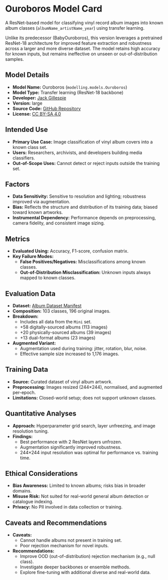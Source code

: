 # Ouroboros Model Card

A ResNet-based model for classifying vinyl record album images into known album classes (`albumName_artistName_year`) using transfer learning.

Unlike its predecessor (BabyOuroboros), this version leverages a pretrained ResNet-18 architecture for improved feature extraction and robustness across a larger and more diverse dataset. The model retains high accuracy for known inputs, but remains ineffective on unseen or out-of-distribution samples.

## Model Details

- **Model Name:** Ouroboros (`modelling.models.Ouroboros`)
- **Model Type:** Transfer learning (ResNet-18 backbone)
- **Developer:** [Jack Gillespie](https://github.com/Razzula/)
- **Version:** large
- **Source Code:** [GitHub Repository](https://github.com/Razzula/virtual-turntable/tree/main/server/modelling/models)
- **License:** [CC BY-SA 4.0](https://creativecommons.org/licenses/by-sa/4.0/deed.en)

## Intended Use

- **Primary Use Case:** Image classification of vinyl album covers into a known class set.
- **Users:** Researchers, archivists, and developers building media classifiers.
- **Out-of-Scope Uses:** Cannot detect or reject inputs outside the training set.

## Factors

- **Data Sensitivity:** Sensitive to resolution and lighting; robustness improved via augmentation.
- **Bias:** Reflects the structure and distribution of its training data; biased toward known artworks.
- **Instrumental Dependency:** Performance depends on preprocessing, camera fidelity, and consistent image sizing.

## Metrics

- **Evaluated Using:** Accuracy, F1-score, confusion matrix.
- **Key Failure Modes:**
  - **False Positives/Negatives:** Misclassifications among known classes.
  - **Out-of-Distribution Misclassification:** Unknown inputs always mapped to known classes.

## Evaluation Data

- **Dataset:** [Album Dataset Manifest](https://github.com/Razzula/virtual-turntable/blob/63f087f36f2dacd62cf51ccb8731cc891d10850c/server/modelling/data/albums.json)
- **Composition:** 103 classes, 196 original images.
- **Breakdown:**
  - Includes all data from the `Mini` set.
  - +58 digitally-sourced albums (113 images)
  - +20 physically-sourced albums (39 images)
  - +13 dual-format albums (23 images)
- **Augmented Variant:**
  - Augmentation used during training: jitter, rotation, blur, noise.
  - Effective sample size increased to 1,176 images.

## Training Data

- **Source:** Curated dataset of vinyl album artwork.
- **Preprocessing:** Images resized (244×244), normalised, and augmented per-epoch.
- **Limitations:** Closed-world setup; does not support unknown classes.

## Quantitative Analyses

- **Approach:** Hyperparameter grid search, layer unfreezing, and image resolution tuning.
- **Findings:**
  - Best performance with 2 ResNet layers unfrozen.
  - Augmentation significantly improved robustness.
  - 244×244 input resolution was optimal for performance vs. training time.

## Ethical Considerations

- **Bias Awareness:** Limited to known albums; risks bias in broader domains.
- **Misuse Risk:** Not suited for real-world general album detection or catalogue indexing.
- **Privacy:** No PII involved in data collection or training.

## Caveats and Recommendations

- **Caveats:**
  - Cannot handle albums not present in training set.
  - Poor rejection mechanism for novel inputs.
- **Recommendations:**
  - Improve OOD (out-of-distribution) rejection mechanism (e.g., null class).
  - Investigate deeper backbones or ensemble methods.
  - Explore fine-tuning with additional diverse and real-world data.
